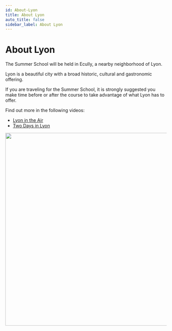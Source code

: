 ```yaml
---
id: About-Lyon
title: About Lyon
auto_title: false
sidebar_label: About Lyon
---
```


# About Lyon
The Summer School will be held in Ecully, a nearby neighborhood of Lyon.

Lyon is a beautiful city with a broad historic, cultural and gastronomic offering. 

If you are traveling for the Summer School, it is strongly suggested you make time before or after the course to take advantage of what Lyon has to offer.

Find out more in the following videos:

- [Lyon in the Air](https://www.youtube.com/watch?v=BPGLiL_O7Iw)
- [Two Days in Lyon](https://www.youtube.com/watch?v=Z9kb5ffBsK8) 

<img src="/2025-Summer-PowerGrid-Course/assets/img/footer.jpg" width=600>